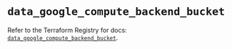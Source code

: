# `data_google_compute_backend_bucket`

Refer to the Terraform Registry for docs: [`data_google_compute_backend_bucket`](https://registry.terraform.io/providers/drfaust92/google/4.16.4/docs/data-sources/compute_backend_bucket).
